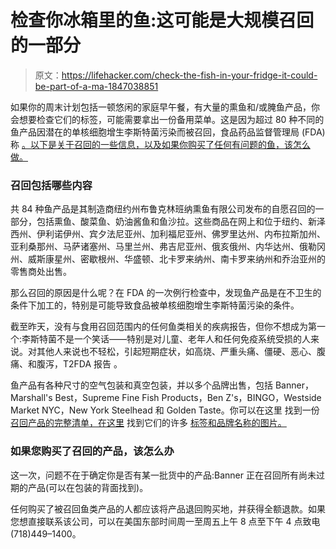 # 检查你冰箱里的鱼:这可能是大规模召回的一部分

> 原文：<https://lifehacker.com/check-the-fish-in-your-fridge-it-could-be-part-of-a-ma-1847038851>

如果你的周末计划包括一顿悠闲的家庭早午餐，有大量的熏鱼和/或腌鱼产品，你会想要检查它们的标签，可能需要拿出一份备用菜单。这是因为超过 80 种不同的鱼产品因潜在的单核细胞增生李斯特菌污染而被召回，食品药品监督管理局 (FDA)称 [。以下是关于召回的一些信息，以及如果你购买了任何有问题的鱼，该怎么做。](https://www.fda.gov/safety/recalls-market-withdrawals-safety-alerts/banner-smoked-fish-expends-recalls-smoked-fish-products-salads-pickled-fish-products-and-cream-sauce) 



### 召回包括哪些内容

共 84 种鱼产品是其制造商纽约州布鲁克林班纳熏鱼有限公司发布的自愿召回的一部分，包括熏鱼、酸菜鱼、奶油酱鱼和鱼沙拉。这些商品在网上和位于纽约、新泽西州、伊利诺伊州、宾夕法尼亚州、加利福尼亚州、佛罗里达州、内布拉斯加州、亚利桑那州、马萨诸塞州、马里兰州、弗吉尼亚州、俄亥俄州、内华达州、俄勒冈州、威斯康星州、密歇根州、华盛顿、北卡罗来纳州、南卡罗来纳州和乔治亚州的零售商处出售。

那么召回的原因是什么呢？在 FDA 的一次例行检查中，发现鱼产品是在不卫生的条件下加工的，特别是可能导致食品被单核细胞增生李斯特菌污染的条件。

截至昨天，没有与食用召回范围内的任何鱼类相关的疾病报告，但你不想成为第一个:李斯特菌不是一个笑话——特别是对儿童、老年人和任何免疫系统受损的人来说。对其他人来说也不轻松，引起短期症状，如高烧、严重头痛、僵硬、恶心、腹痛、和腹泻，T2FDA 报告 。

鱼产品有各种尺寸的空气包装和真空包装，并以多个品牌出售，包括 Banner，Marshall's Best，Supreme Fine Fish Products，Ben Z's，BINGO，Westside Market NYC，New York Steelhead 和 Golden Taste。你可以在这里 找到一份 [召回产品的完整清单，在这里](https://www.fda.gov/safety/recalls-market-withdrawals-safety-alerts/banner-smoked-fish-expends-recalls-smoked-fish-products-salads-pickled-fish-products-and-cream-sauce) 找到它们的许多 [标签和品牌名称的图片。](https://www.fda.gov/safety/recalls-market-withdrawals-safety-alerts/banner-smoked-fish-recalls-smoked-fish-products-because-possible-health-risk)

### 如果您购买了召回的产品，该怎么办

这一次，问题不在于确定你是否有某一批货中的产品:Banner 正在召回所有尚未过期的产品(可以在包装的背面找到)。

任何购买了被召回鱼类产品的人都应该将产品退回购买地，并获得全额退款。如果您想直接联系该公司，可以在美国东部时间周一至周五上午 8 点至下午 4 点致电(718)449–1400。